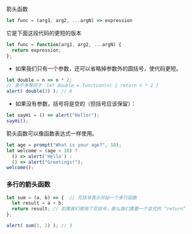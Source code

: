 箭头函数
```js
let func = (arg1, arg2, ...argN) => expression
```
它是下面这段代码的更短的版本
```js
let func = function(arg1, arg2, ...argN) {
  return expression;
};
```
* 如果我们只有一个参数，还可以省略掉参数外的圆括号，使代码更短。
```js
let double = n => n * 2;
// 差不多等同于：let double = function(n) { return n * 2 }
alert( double(3) ); // 6
```
* 如果没有参数，括号将是空的（但括号应该保留）：
```js
let sayHi = () => alert("Hello!");
sayHi();
```
箭头函数可以像函数表达式一样使用。
```js
let age = prompt("What is your age?", 18);
let welcome = (age < 18) ?
  () => alert('Hello') :
  () => alert("Greetings!");
welcome();
```
### 多行的箭头函数
```js
let sum = (a, b) => {  // 花括号表示开始一个多行函数
  let result = a + b;
  return result; // 如果我们使用了花括号，那么我们需要一个显式的 “return”
};

alert( sum(1, 2) ); // 3
```